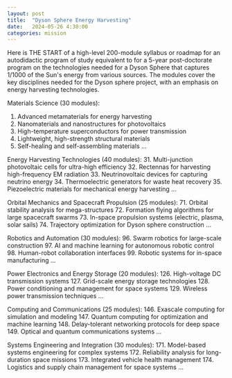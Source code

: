 ```yaml
---
layout: post
title:  "Dyson Sphere Energy Harvesting"
date:   2024-05-26 4:30:00
categories: mission
---
```


Here is THE START of a high-level 200-module syllabus or roadmap for an autodidactic program of study equivalent to for a 5-year post-doctorate program on the technologies needed for a Dyson Sphere that captures 1/1000 of the Sun's energy from various sources. The modules cover the key disciplines needed for the Dyson sphere project, with an emphasis on energy harvesting technologies. 

Materials Science (30 modules):
1. Advanced metamaterials for energy harvesting 
2. Nanomaterials and nanostructures for photovoltaics
3. High-temperature superconductors for power transmission
4. Lightweight, high-strength structural materials 
5. Self-healing and self-assembling materials
...

Energy Harvesting Technologies (40 modules):
31. Multi-junction photovoltaic cells for ultra-high efficiency
32. Rectennas for harvesting high-frequency EM radiation
33. Neutrinovoltaic devices for capturing neutrino energy
34. Thermoelectric generators for waste heat recovery
35. Piezoelectric materials for mechanical energy harvesting
...

Orbital Mechanics and Spacecraft Propulsion (25 modules): 
71. Orbital stability analysis for mega-structures
72. Formation flying algorithms for large spacecraft swarms
73. In-space propulsion systems (electric, plasma, solar sails)
74. Trajectory optimization for Dyson sphere construction
...

Robotics and Automation (30 modules):
96. Swarm robotics for large-scale construction
97. AI and machine learning for autonomous robotic control  
98. Human-robot collaboration interfaces
99. Robotic systems for in-space manufacturing
...

Power Electronics and Energy Storage (20 modules):
126. High-voltage DC transmission systems
127. Grid-scale energy storage technologies 
128. Power conditioning and management for space systems
129. Wireless power transmission techniques
...

Computing and Communications (25 modules):
146. Exascale computing for simulation and modeling
147. Quantum computing for optimization and machine learning
148. Delay-tolerant networking protocols for deep space
149. Optical and quantum communications systems
...

Systems Engineering and Integration (30 modules):
171. Model-based systems engineering for complex systems
172. Reliability analysis for long-duration space missions
173. Integrated vehicle health management 
174. Logistics and supply chain management for space systems
...


